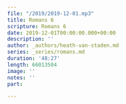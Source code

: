```yaml
---
file: "/2019/2019-12-01.mp3"
title: Romans 6
scripture: Romans 6
date: 2019-12-01T00:00:00.000+00:00
description: ''
author: _authors/heath-van-staden.md
series: _series/romans.md
duration: '48:27'
length: 66013504
image: ''
notes: ''
part: 

---
```

